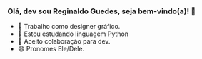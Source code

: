 ### Olá, dev sou Reginaldo Guedes, seja bem-vindo(a)! 👋

- 🔭 Trabalho como designer gráfico.
- 🌱 Estou estudando linguagem Python
- 👯 Aceito colaboração para dev.
- 😄 Pronomes Ele/Dele.

